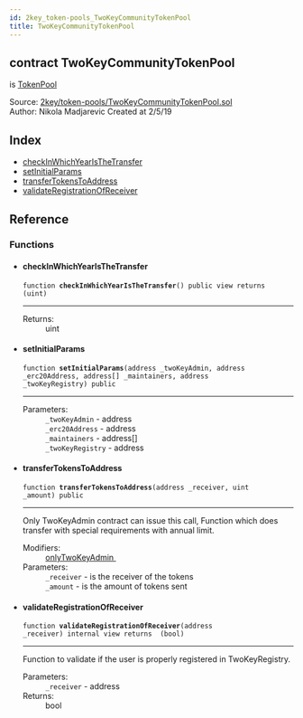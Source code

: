 ```yaml
---
id: 2key_token-pools_TwoKeyCommunityTokenPool
title: TwoKeyCommunityTokenPool
---
```


<div class="contract-doc"><div class="contract"><h2 class="contract-header"><span class="contract-kind">contract</span> TwoKeyCommunityTokenPool</h2><p class="base-contracts"><span>is</span> <a href="2key_token-pools_TokenPool.html">TokenPool</a></p><div class="source">Source: <a href="git+https://github.com/2keynet/web3-alpha/blob/v0.0.3/contracts/2key/token-pools/TwoKeyCommunityTokenPool.sol" target="_blank">2key/token-pools/TwoKeyCommunityTokenPool.sol</a></div><div class="author">Author: Nikola Madjarevic Created at 2/5/19</div></div><div class="index"><h2>Index</h2><ul><li><a href="2key_token-pools_TwoKeyCommunityTokenPool.html#checkInWhichYearIsTheTransfer">checkInWhichYearIsTheTransfer</a></li><li><a href="2key_token-pools_TwoKeyCommunityTokenPool.html#setInitialParams">setInitialParams</a></li><li><a href="2key_token-pools_TwoKeyCommunityTokenPool.html#transferTokensToAddress">transferTokensToAddress</a></li><li><a href="2key_token-pools_TwoKeyCommunityTokenPool.html#validateRegistrationOfReceiver">validateRegistrationOfReceiver</a></li></ul></div><div class="reference"><h2>Reference</h2><div class="functions"><h3>Functions</h3><ul><li><div class="item function"><span id="checkInWhichYearIsTheTransfer" class="anchor-marker"></span><h4 class="name">checkInWhichYearIsTheTransfer</h4><div class="body"><code class="signature">function <strong>checkInWhichYearIsTheTransfer</strong><span>() </span><span>public </span><span>view </span><span>returns  (uint) </span></code><hr/><dl><dt><span class="label-return">Returns:</span></dt><dd>uint</dd></dl></div></div></li><li><div class="item function"><span id="setInitialParams" class="anchor-marker"></span><h4 class="name">setInitialParams</h4><div class="body"><code class="signature">function <strong>setInitialParams</strong><span>(address _twoKeyAdmin, address _erc20Address, address[] _maintainers, address _twoKeyRegistry) </span><span>public </span></code><hr/><dl><dt><span class="label-parameters">Parameters:</span></dt><dd><div><code>_twoKeyAdmin</code> - address</div><div><code>_erc20Address</code> - address</div><div><code>_maintainers</code> - address[]</div><div><code>_twoKeyRegistry</code> - address</div></dd></dl></div></div></li><li><div class="item function"><span id="transferTokensToAddress" class="anchor-marker"></span><h4 class="name">transferTokensToAddress</h4><div class="body"><code class="signature">function <strong>transferTokensToAddress</strong><span>(address _receiver, uint _amount) </span><span>public </span></code><hr/><div class="description"><p>Only TwoKeyAdmin contract can issue this call, Function which does transfer with special requirements with annual limit.</p></div><dl><dt><span class="label-modifiers">Modifiers:</span></dt><dd><a href="2key_MaintainingPattern.html#onlyTwoKeyAdmin">onlyTwoKeyAdmin </a></dd><dt><span class="label-parameters">Parameters:</span></dt><dd><div><code>_receiver</code> - is the receiver of the tokens</div><div><code>_amount</code> - is the amount of tokens sent</div></dd></dl></div></div></li><li><div class="item function"><span id="validateRegistrationOfReceiver" class="anchor-marker"></span><h4 class="name">validateRegistrationOfReceiver</h4><div class="body"><code class="signature">function <strong>validateRegistrationOfReceiver</strong><span>(address _receiver) </span><span>internal </span><span>view </span><span>returns  (bool) </span></code><hr/><div class="description"><p>Function to validate if the user is properly registered in TwoKeyRegistry.</p></div><dl><dt><span class="label-parameters">Parameters:</span></dt><dd><div><code>_receiver</code> - address</div></dd><dt><span class="label-return">Returns:</span></dt><dd>bool</dd></dl></div></div></li></ul></div></div></div>

